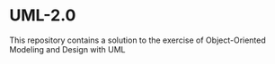 # UML-2.0
This repository contains a solution to the exercise  of Object-Oriented Modeling and Design with UML

